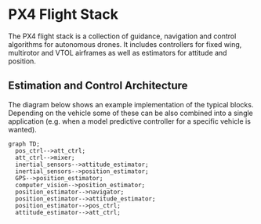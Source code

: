 # PX4 Flight Stack

The PX4 flight stack is a collection of guidance, navigation and control algorithms for autonomous drones. It includes controllers for fixed wing, multirotor and VTOL airframes as well as estimators for attitude and position.

## Estimation and Control Architecture

The diagram below shows an example implementation of the typical blocks. Depending on the vehicle some of these can be also combined into a single application (e.g. when a model predictive controller for a specific vehicle is wanted).

```mermaid
graph TD;
  pos_ctrl-->att_ctrl;
  att_ctrl-->mixer;
  inertial_sensors-->attitude_estimator;
  inertial_sensors-->position_estimator;
  GPS-->position_estimator;
  computer_vision-->position_estimator;
  position_estimator-->navigator;
  position_estimator-->attitude_estimator;
  position_estimator-->pos_ctrl;
  attitude_estimator-->att_ctrl;
```
